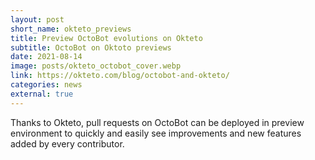 ```yaml
---
layout: post
short_name: okteto_previews
title: Preview OctoBot evolutions on Okteto
subtitle: OctoBot on Oktoto previews
date: 2021-08-14
image: posts/okteto_octobot_cover.webp
link: https://okteto.com/blog/octobot-and-okteto/
categories: news
external: true
---
```


Thanks to Okteto, pull requests on OctoBot can be deployed in
preview environment to quickly and easily see improvements and 
new features added by every contributor.
